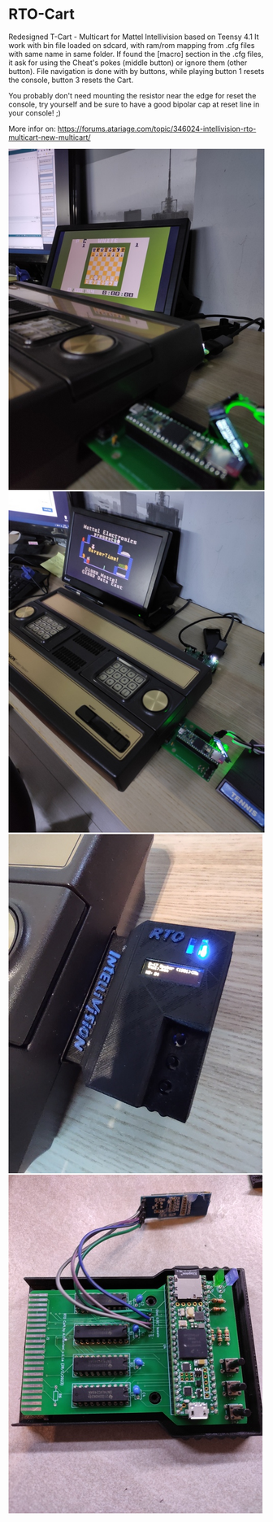 # RTO-Cart
Redesigned T-Cart - Multicart for Mattel Intellivision based on Teensy 4.1
It work with bin file loaded on sdcard, with ram/rom mapping from .cfg files with same name in same folder.
If found the [macro] section in the .cfg files, it ask for using the Cheat's pokes (middle button) or ignore them (other button).
File navigation is done with by buttons, while playing button 1 resets the console, button 3 resets the Cart.

You probably don't need mounting the resistor near the edge for reset the console, try yourself and be sure to have a good bipolar cap at reset line in your console! ;) 

More infor on:
https://forums.atariage.com/topic/346024-intellivision-rto-multicart-new-multicart/

![ScreenShot](https://raw.githubusercontent.com/aotta/RTO-Cart/main/rto_chess.jpg)
![ScreenShot](https://raw.githubusercontent.com/aotta/RTO-Cart/main/RTO_Cart_OK.jpg)
![ScreenShot](https://raw.githubusercontent.com/aotta/RTO-Cart/main/RTO1.1_1.jpg)
![ScreenShot](https://raw.githubusercontent.com/aotta/RTO-Cart/main/RTO1.1_2.jpg)
